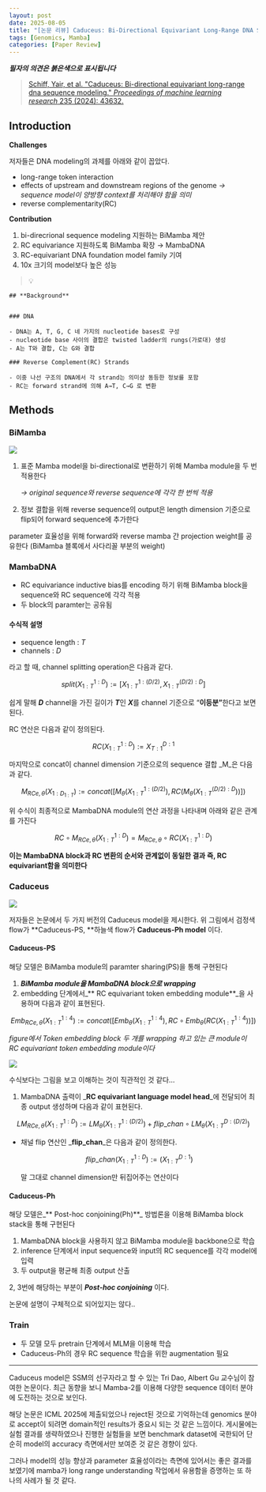 ```yaml
---
layout: post
date: 2025-08-05
title: "[논문 리뷰] Caduceus: Bi-Directional Equivariant Long-Range DNA Sequence Modeling"
tags: [Genomics, Mamba]
categories: [Paper Review]
---
```


<span class="notion-red">_**필자의 의견은 붉은색으로 표시됩니다**_</span>


> [Schiff, Yair, et al. "Caduceus: Bi-directional equivariant long-range dna sequence modeling." ](https://pmc.ncbi.nlm.nih.gov/articles/PMC12189541/)[_Proceedings of machine learning research_](https://pmc.ncbi.nlm.nih.gov/articles/PMC12189541/)[ 235 (2024): 43632.](https://pmc.ncbi.nlm.nih.gov/articles/PMC12189541/)



## Introduction


**Challenges**


저자들은 DNA modeling의 과제를 아래와 같이 꼽았다.

- long-range token interaction
- effects of upstream and downstream regions of the genome 
_→ sequence model이 양방향 context를 처리해야 함을 의미_
- reverse complementarity(RC)

**Contribution**

1. bi-direcrional sequence modeling 지원하는 BiMamba 제안
1. RC equivariance 지원하도록 BiMamba 확장 → MambaDNA
1. RC-equivariant DNA foundation model family 기여
1. 10x 크기의 model보다 높은 성능

> 💡 


	## **Background**


	### DNA

	- DNA는 A, T, G, C 네 가지의 nucleotide bases로 구성
	- nucleotide base 사이의 결합은 twisted ladder의 rungs(가로대) 생성
	- A는 T와 결합, C는 G와 결합

	### Reverse Complement(RC) Strands

	- 이중 나선 구조의 DNA에서 각 strand는 의미상 동등한 정보를 포함
	- RC는 forward strand에 의해 A→T, C→G 로 변환


## Methods



### BiMamba


![](https://prod-files-secure.s3.us-west-2.amazonaws.com/542b861c-36a8-4051-84e5-8804b6728dba/2c247d59-7815-4980-99f0-8f0d21f445a7/image.png?X-Amz-Algorithm=AWS4-HMAC-SHA256&X-Amz-Content-Sha256=UNSIGNED-PAYLOAD&X-Amz-Credential=ASIAZI2LB4665F5L3DXT%2F20250809%2Fus-west-2%2Fs3%2Faws4_request&X-Amz-Date=20250809T004058Z&X-Amz-Expires=3600&X-Amz-Security-Token=IQoJb3JpZ2luX2VjEHgaCXVzLXdlc3QtMiJGMEQCIBi8483upXUD7aqJSzHVcqCXf2fcy0dkxsTzAmH6nRq6AiAwzcJlEMe%2FUmkuBuVON7pNU2cClG%2F7Lo7iWFuqwyadeCqIBAix%2F%2F%2F%2F%2F%2F%2F%2F%2F%2F8BEAAaDDYzNzQyMzE4MzgwNSIM15Ea8kV9spM%2B59OWKtwDwIyqjazblR7lTITVoNK5haZhQ%2BVSjun7Ca7gWedQo8W4r96dRE8UnvuJnmy7sQa0uhXGdRdD8nUUQiLMJlKtRwSv8RXfY6YASjCv8LI9%2B1z0%2Bc9xE9kpwudx0%2BIIogixtBNx6zebWAAvESM1GebbNQv2kWG%2Ba5zUztOvgJEFdDQrRGzSnApgmAb965icXDHsw6qe1UQDXGHooRUvaa%2BVaudtUP%2FbXvj40zl%2Fa0Qoxg%2FWkm%2By7H46xQlxxby1A93%2FygkAIFscnJ3i%2BUmDmQOr%2BritpqykR3q%2BOCeQ%2BwDmicdxmNOFygiZDYMcfvK4IadxTipO%2BwiaNZnYY07Fmto4zyyBqMUo%2B40D5EAQ%2BavzwXQ3KBZLtBlrn1ztnnt8iGnikpfYa9vQNxTS6nVwQsw%2FCx%2B0f72cMobYO3QEyiXEiNEu9tqymwkaMjQE0M3bdkXAf8JO5b5cn6O8wv%2Fv3p6IqAGBRZGPD%2FhO1pVNJSsb0dmPnRUZeusWlVthn8mThE1AtOyId5zyswPMhzuxjiUYj6NMsSWXsDJu3W0pMMsvsroUNp7QnwUt287lt31k%2FHX7rpLxF52h%2Fd6cPvW%2FTHsKbpjkaMNlVjFw4OlkmT1BdruWz1SvDmqDvVi6JPswvZHaxAY6pgHDQldemKez%2Fj1NID3C9Y%2FgwbCuzE%2F3KvRrOq%2FL0QmzRD8cW7BHuD3ewG8Ua0RnKzxSvD6fFTQTbg2YqA5GlL2o2OQeQJSl%2B%2FqaP4fIsmlFWi4l13xdEE5%2FIpwmM4kI8csFpKio1bK8ykE3OGc%2Fj6A5wVL%2Bs5TIy8dOak2B35JDhGTr%2FS0KJN5W%2Fq7v67%2F%2FkDdsIvE5gXcpzTiOqCoDrDe9B6ItPIUN&X-Amz-Signature=e521513c8e9ec3135868aadf7830b6dc5111f549f3df619d2647d946aa0020ce&X-Amz-SignedHeaders=host&x-amz-checksum-mode=ENABLED&x-id=GetObject)

1. 표준 Mamba model을 bi-directional로 변환하기 위해 Mamba module을 두 번 적용한다

	_→ original sequence와 reverse sequence에 각각 한 번씩 적용_

1. 정보 결합을 위해 reverse sequence의 output은 length dimension 기준으로 flip되어 forward sequence에 추가한다

parameter 효율성을 위해 forward와 reverse mamba 간 projection weight를 공유한다 (BiMamba 블록에서 사다리꼴 부분의 weight)



### MambaDNA

- RC equivariance inductive bias를 encoding 하기 위해 BiMamba block을 sequence와 RC sequence에 각각 적용
- 두 block의 paramter는 공유됨


#### 수식적 설명

- sequence length : _T_
- channels : _D_

라고 할 때,  channel splitting operation은 다음과 같다.


$$
split(X^{1:D}_{1:T}):=[X^{1:(D/2)}_{1:T},X^{(D/2):D}_{1:T}]
$$


<span class="notion-red">쉽게 말해 </span><span class="notion-red">_**D**_</span><span class="notion-red"> channel을 가진 길이가 </span><span class="notion-red">_**T**_</span><span class="notion-red">인 </span><span class="notion-red">_**X**_</span><span class="notion-red">를 channel 기준으로 “</span><span class="notion-red">**이등분”**</span><span class="notion-red">한다고 보면 된다.</span>


RC 연산은 다음과 같이 정의된다.


$$
RC(X^{1:D}_{1:T}):=X^{D:1}_{T:1}
$$


마지막으로 concat이 channel dimension 기준으로의 sequence 결합 _M_은 다음과 같다.


$$
M_{RCe,\theta}(X_{1:D_{1:T}}):=concat([M_{\theta}(X^{1:(D/2)}_{1:T}),RC(M_{\theta}(X^{(D/2):D}_{1:T}))])
$$


위 수식이 최종적으로 MambaDNA module의 연산 과정을 나타내며 아래와 같은 관계를 가진다


$$
RC\circ M_{RCe,\theta}(X^{1:D}_{1:T}) = M_{RCe,\theta} \circ RC(X^{1:D}_{1:T})
$$


**이는 MambaDNA block과 RC 변환의 순서와 관계없이 동일한 결과 즉, RC equivariant함을 의미한다**



### Caduceus


![](https://prod-files-secure.s3.us-west-2.amazonaws.com/542b861c-36a8-4051-84e5-8804b6728dba/f94a60d7-8145-473b-aef9-7c68d3ec604a/image.png?X-Amz-Algorithm=AWS4-HMAC-SHA256&X-Amz-Content-Sha256=UNSIGNED-PAYLOAD&X-Amz-Credential=ASIAZI2LB4665F5L3DXT%2F20250809%2Fus-west-2%2Fs3%2Faws4_request&X-Amz-Date=20250809T004058Z&X-Amz-Expires=3600&X-Amz-Security-Token=IQoJb3JpZ2luX2VjEHgaCXVzLXdlc3QtMiJGMEQCIBi8483upXUD7aqJSzHVcqCXf2fcy0dkxsTzAmH6nRq6AiAwzcJlEMe%2FUmkuBuVON7pNU2cClG%2F7Lo7iWFuqwyadeCqIBAix%2F%2F%2F%2F%2F%2F%2F%2F%2F%2F8BEAAaDDYzNzQyMzE4MzgwNSIM15Ea8kV9spM%2B59OWKtwDwIyqjazblR7lTITVoNK5haZhQ%2BVSjun7Ca7gWedQo8W4r96dRE8UnvuJnmy7sQa0uhXGdRdD8nUUQiLMJlKtRwSv8RXfY6YASjCv8LI9%2B1z0%2Bc9xE9kpwudx0%2BIIogixtBNx6zebWAAvESM1GebbNQv2kWG%2Ba5zUztOvgJEFdDQrRGzSnApgmAb965icXDHsw6qe1UQDXGHooRUvaa%2BVaudtUP%2FbXvj40zl%2Fa0Qoxg%2FWkm%2By7H46xQlxxby1A93%2FygkAIFscnJ3i%2BUmDmQOr%2BritpqykR3q%2BOCeQ%2BwDmicdxmNOFygiZDYMcfvK4IadxTipO%2BwiaNZnYY07Fmto4zyyBqMUo%2B40D5EAQ%2BavzwXQ3KBZLtBlrn1ztnnt8iGnikpfYa9vQNxTS6nVwQsw%2FCx%2B0f72cMobYO3QEyiXEiNEu9tqymwkaMjQE0M3bdkXAf8JO5b5cn6O8wv%2Fv3p6IqAGBRZGPD%2FhO1pVNJSsb0dmPnRUZeusWlVthn8mThE1AtOyId5zyswPMhzuxjiUYj6NMsSWXsDJu3W0pMMsvsroUNp7QnwUt287lt31k%2FHX7rpLxF52h%2Fd6cPvW%2FTHsKbpjkaMNlVjFw4OlkmT1BdruWz1SvDmqDvVi6JPswvZHaxAY6pgHDQldemKez%2Fj1NID3C9Y%2FgwbCuzE%2F3KvRrOq%2FL0QmzRD8cW7BHuD3ewG8Ua0RnKzxSvD6fFTQTbg2YqA5GlL2o2OQeQJSl%2B%2FqaP4fIsmlFWi4l13xdEE5%2FIpwmM4kI8csFpKio1bK8ykE3OGc%2Fj6A5wVL%2Bs5TIy8dOak2B35JDhGTr%2FS0KJN5W%2Fq7v67%2F%2FkDdsIvE5gXcpzTiOqCoDrDe9B6ItPIUN&X-Amz-Signature=cfc6663c8b30c101f8b2a738c2e0b398310cc935ef1968b75a16f0e48f9e4a62&X-Amz-SignedHeaders=host&x-amz-checksum-mode=ENABLED&x-id=GetObject)


저자들은 논문에서 두 가지 버전의 Caduceus model을 제시한다. 위 그림에서 검정색 flow가 **Caduceus-PS, **하늘색 flow가 **Caduceus-Ph model** 이다.



#### Caduceus-PS


해당 모델은 BiMamba module의 paramter sharing(PS)을 통해 구현된다

1. _**BiMamba module을 MambaDNA block으로 wrapping**_
1. embedding 단계에서_** RC equivariant token embedding module**_을 사용하며 다음과 같이 표현된다.

$$
Emb_{RCe,\theta}(X^{1:4}_{1:T}):=concat([Emb_{\theta}(X^{1:4}_{1:T}),RC \circ Emb_{\theta}(RC(X^{1:4}_{1:T}))])
$$


_figure에서 Token embedding block 두 개를 wrapping 하고 있는 큰 module이 RC equivariant token embedding module이다_


![](https://prod-files-secure.s3.us-west-2.amazonaws.com/542b861c-36a8-4051-84e5-8804b6728dba/b175e4da-71eb-4e91-8c23-a06dabe673c9/image.png?X-Amz-Algorithm=AWS4-HMAC-SHA256&X-Amz-Content-Sha256=UNSIGNED-PAYLOAD&X-Amz-Credential=ASIAZI2LB4665F5L3DXT%2F20250809%2Fus-west-2%2Fs3%2Faws4_request&X-Amz-Date=20250809T004058Z&X-Amz-Expires=3600&X-Amz-Security-Token=IQoJb3JpZ2luX2VjEHgaCXVzLXdlc3QtMiJGMEQCIBi8483upXUD7aqJSzHVcqCXf2fcy0dkxsTzAmH6nRq6AiAwzcJlEMe%2FUmkuBuVON7pNU2cClG%2F7Lo7iWFuqwyadeCqIBAix%2F%2F%2F%2F%2F%2F%2F%2F%2F%2F8BEAAaDDYzNzQyMzE4MzgwNSIM15Ea8kV9spM%2B59OWKtwDwIyqjazblR7lTITVoNK5haZhQ%2BVSjun7Ca7gWedQo8W4r96dRE8UnvuJnmy7sQa0uhXGdRdD8nUUQiLMJlKtRwSv8RXfY6YASjCv8LI9%2B1z0%2Bc9xE9kpwudx0%2BIIogixtBNx6zebWAAvESM1GebbNQv2kWG%2Ba5zUztOvgJEFdDQrRGzSnApgmAb965icXDHsw6qe1UQDXGHooRUvaa%2BVaudtUP%2FbXvj40zl%2Fa0Qoxg%2FWkm%2By7H46xQlxxby1A93%2FygkAIFscnJ3i%2BUmDmQOr%2BritpqykR3q%2BOCeQ%2BwDmicdxmNOFygiZDYMcfvK4IadxTipO%2BwiaNZnYY07Fmto4zyyBqMUo%2B40D5EAQ%2BavzwXQ3KBZLtBlrn1ztnnt8iGnikpfYa9vQNxTS6nVwQsw%2FCx%2B0f72cMobYO3QEyiXEiNEu9tqymwkaMjQE0M3bdkXAf8JO5b5cn6O8wv%2Fv3p6IqAGBRZGPD%2FhO1pVNJSsb0dmPnRUZeusWlVthn8mThE1AtOyId5zyswPMhzuxjiUYj6NMsSWXsDJu3W0pMMsvsroUNp7QnwUt287lt31k%2FHX7rpLxF52h%2Fd6cPvW%2FTHsKbpjkaMNlVjFw4OlkmT1BdruWz1SvDmqDvVi6JPswvZHaxAY6pgHDQldemKez%2Fj1NID3C9Y%2FgwbCuzE%2F3KvRrOq%2FL0QmzRD8cW7BHuD3ewG8Ua0RnKzxSvD6fFTQTbg2YqA5GlL2o2OQeQJSl%2B%2FqaP4fIsmlFWi4l13xdEE5%2FIpwmM4kI8csFpKio1bK8ykE3OGc%2Fj6A5wVL%2Bs5TIy8dOak2B35JDhGTr%2FS0KJN5W%2Fq7v67%2F%2FkDdsIvE5gXcpzTiOqCoDrDe9B6ItPIUN&X-Amz-Signature=7f4e9c664db6d27a2d93925cdcc1b8d8a65efe3a5e6e905ec522049a2a970d88&X-Amz-SignedHeaders=host&x-amz-checksum-mode=ENABLED&x-id=GetObject)


<span class="notion-red">수식보다는 그림을 보고 이해하는 것이 직관적인 것 같다…</span>

1. MambaDNA 출력이 _**RC equivariant language model head**_에 전달되어 최종 output 생성하며 다음과 같이 표현된다.

$$
LM_{RCe,\theta}(X^{1:D}_{1:T}):= LM_{\theta}(X^{1:(D/2)}_{1:T})+flip\_chan\circ LM_{\theta}(X^{D:(D/2)}_{1:T})
$$

- 채널 flip 연산인 _**flip\_chan**_은 다음과 같이 정의한다.

	$$
	flip\_chan(X^{1:D}_{1:T}):=(X^{D:1}_{1:T})
	$$


	말 그대로 channel dimension만 뒤집어주는 연산이다



#### Caduceus-Ph


해당 모델은_** Post-hoc conjoining(Ph)**_ 방법론을 이용해 BiMamba block stack을 통해 구현된다

1. MambaDNA block을 사용하지 않고 BiMamba module을 backbone으로 학습
1. inference 단계에서 input sequence와 input의 RC sequence를 각각 model에 입력
1. 두 output을 평균해 최종 output 산출

2, 3번에 해당하는 부분이 _**Post-hoc conjoining**_ 이다.


<span class="notion-red">논문에 설명이 구체적으로 되어있지는 않다..</span>



### Train

- 두 모델 모두 pretrain 단계에서 MLM을 이용해 학습
- Caduceus-Ph의 경우 RC sequence 학습을 위한 augmentation 필요

---


<span class="notion-red">Caduceus model은 SSM의 선구자라고 할 수 있는 Tri Dao, Albert Gu 교수님이 참여한 논문이다. 최근 동향을 보니 Mamba-2를 이용해 다양한 sequence 데이터 분야에 도전하는 것으로 보인다.</span>


<span class="notion-red">해당 논문은 ICML 2025에 제출되었으나 reject된 것으로 기억하는데 genomics 분야로 accept이 되려면 domain적인 results가 중요시 되는 것 같은 느낌이다. 게시물에는 실험 결과를 생략하였으나 진행한 실험들을 보면 benchmark dataset에 국한되어 단순히 model의 accuracy 측면에서만 보여준 것 같은 경향이 있다.</span>


<span class="notion-red">그러나 model의 성능 향상과 parameter 효율성이라는 측면에 있어서는 좋은 결과를 보였기에 mamba가 long range understanding 작업에서 유용함을 증명하는 또 하나의 사례가 될 것 같다.</span>

